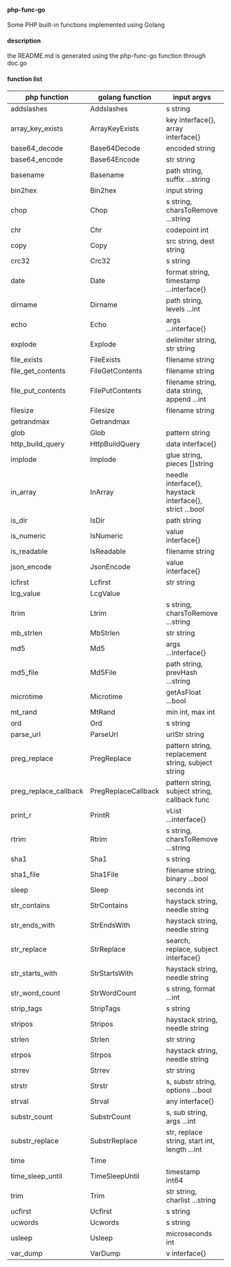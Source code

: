 #### php-func-go
Some PHP built-in functions implemented using Golang
#### description
the README.md is generated using the php-func-go function through doc.go
#### function list
| php function | golang function | input argvs | return type |
|-------------|--------------|----------------------|--------|
| addslashes | Addslashes | s string | string  |
| array_key_exists | ArrayKeyExists | key interface{}, array interface{} | bool  |
| base64_decode | Base64Decode | encoded string | string  |
| base64_encode | Base64Encode | str string | string  |
| basename | Basename | path string, suffix ...string | string  |
| bin2hex | Bin2hex | input string | string  |
| chop | Chop | s string, charsToRemove ...string | string  |
| chr | Chr | codepoint int | string  |
| copy | Copy | src string, dest string | bool  |
| crc32 | Crc32 | s string | uint32  |
| date | Date | format string, timestamp ...interface{} | string  |
| dirname | Dirname | path string, levels ...int | string  |
| echo | Echo | args ...interface{} |  |
| explode | Explode | delimiter string, str string | []string  |
| file_exists | FileExists | filename string | bool  |
| file_get_contents | FileGetContents | filename string | string  |
| file_put_contents | FilePutContents | filename string, data string, append ...int | bool  |
| filesize | Filesize | filename string | (int64, error |
| getrandmax | Getrandmax |  | int  |
| glob | Glob | pattern string | []string  |
| http_build_query | HttpBuildQuery | data interface{} | string  |
| implode | Implode | glue string, pieces []string | string  |
| in_array | InArray | needle interface{}, haystack interface{}, strict ...bool | bool  |
| is_dir | IsDir | path string | bool  |
| is_numeric | IsNumeric | value interface{} | bool  |
| is_readable | IsReadable | filename string | bool  |
| json_encode | JsonEncode | value interface{} | string  |
| lcfirst | Lcfirst | str string | string  |
| lcg_value | LcgValue |  | float64  |
| ltrim | Ltrim | s string, charsToRemove ...string | string  |
| mb_strlen | MbStrlen | str string | (strlen int |
| md5 | Md5 | args ...interface{} | string  |
| md5_file | Md5File | path string, prevHash ...string | string  |
| microtime | Microtime | getAsFloat ...bool | interface}  |
| mt_rand | MtRand | min int, max int | int  |
| ord | Ord | s string | int  |
| parse_url | ParseUrl | urlStr string | *parseURLInfo  |
| preg_replace | PregReplace | pattern string, replacement string, subject string | string  |
| preg_replace_callback | PregReplaceCallback | pattern string, subject string, callback func | string |
| print_r | PrintR | vList ...interface{} |  |
| rtrim | Rtrim | s string, charsToRemove ...string | string  |
| sha1 | Sha1 | s string | string  |
| sha1_file | Sha1File | filename string, binary ...bool | string  |
| sleep | Sleep | seconds int |  |
| str_contains | StrContains | haystack string, needle string | bool  |
| str_ends_with | StrEndsWith | haystack string, needle string | bool  |
| str_replace | StrReplace | search, replace, subject interface{} | interface}  |
| str_starts_with | StrStartsWith | haystack string, needle string | bool  |
| str_word_count | StrWordCount | s string, format ...int | interface}  |
| strip_tags | StripTags | s string | string  |
| stripos | Stripos | haystack string, needle string | interface}  |
| strlen | Strlen | str string | (strlen int |
| strpos | Strpos | haystack string, needle string | interface}  |
| strrev | Strrev | str string | string  |
| strstr | Strstr | s, substr string, options ...bool | string  |
| strval | Strval | any interface{} | string  |
| substr_count | SubstrCount | s, sub string, args ...int | int  |
| substr_replace | SubstrReplace | str, replace string, start int, length ...int | string  |
| time | Time |  | int64  |
| time_sleep_until | TimeSleepUntil | timestamp int64 |  |
| trim | Trim | str string, charlist ...string | string  |
| ucfirst | Ucfirst | s string | string  |
| ucwords | Ucwords | s string | string  |
| usleep | Usleep | microseconds int |  |
| var_dump | VarDump | v interface{} |  |
